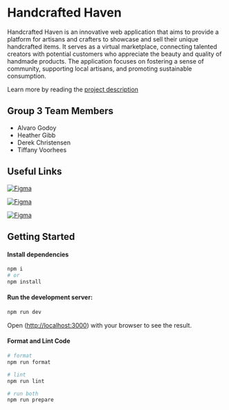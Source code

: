 # Handcrafted Haven 
Handcrafted Haven is an innovative web application that aims to provide a platform for artisans and crafters to showcase and sell their unique handcrafted items. It serves as a virtual marketplace, connecting talented creators with potential customers who appreciate the beauty and quality of handmade products. The application focuses on fostering a sense of community, supporting local artisans, and promoting sustainable consumption.

Learn more by reading the [project description](https://byui-cse.github.io/wdd430-ww-course/pages/group-project-description.html)

## Group 3 Team Members
- Alvaro Godoy
- Heather Gibb
- Derek Christensen
- Tiffany Voorhees

## Useful Links
[![Figma](https://img.shields.io/badge/Figma-Group_3_Design_File-F25425.svg?&style=for-the-badge&logo=twitter)](https://www.figma.com/design/ae7vTt3GY5Z6cgTLHkvxvv/Handcrafter-Haven-Group-3?node-id=0-1&p=f&t=P58INWCLkZ6HmBuc-0)

[![Figma](https://img.shields.io/badge/Kanban-Project_Manager-A55EFF.svg?&style=for-the-badge&logo=twitter)](https://github.com/orgs/Group3-WDD430-FullStackDev/projects/4)

[![Figma](https://img.shields.io/badge/Vercel-Dashboard-12D187.svg?&style=for-the-badge&logo=twitter)](https://handcrafted-haven-xi.vercel.app)

## Getting Started
#### Install dependencies
```bash
npm i
# or
npm install
```

#### Run the development server:
```bash
npm run dev
```

Open ([http://localhost:3000](http://localhost:3000)) with your browser to see the result.

#### Format and Lint Code
```bash
# format
npm run format 

# lint
npm run lint

# run both
npm run prepare
```
